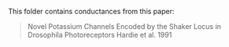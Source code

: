  
This folder contains conductances from this paper:

> Novel Potassium Channels Encoded by the Shaker Locus in Drosophila Photoreceptors
> Hardie et al. 1991
  